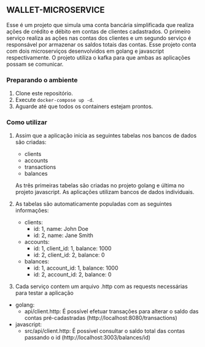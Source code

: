 ## WALLET-MICROSERVICE

Esse é um projeto que simula uma conta bancária simplificada que realiza ações de crédito e débito em contas de clientes cadastrados. O primeiro serviço realiza as ações nas contas dos clientes e um segundo serviço é responsável por armazenar os saldos totais das contas.
Esse projeto conta com dois microserviços desenvolvidos em golang e javascript respectivamente. O projeto utiliza o kafka para que ambas as aplicações possam se comunicar.

### Preparando o ambiente

1. Clone este repositório.
2. Execute `docker-compose up -d`.
3. Aguarde até que todos os containers estejam prontos.

### Como utilizar

1. Assim que a aplicação inicia as seguintes tabelas nos bancos de dados são criadas:
    - clients
    - accounts
    - transactions
    - balances

   As três primeiras tabelas são criadas no projeto golang e última no projeto javascript.
   As aplicações utilizam bancos de dados individuais.

 3. As tabelas são automaticamente populadas com as seguintes informações:
    - clients:
        - id: 1, name: John Doe
        - id: 2, name: Jane Smith
    - accounts:
        - id: 1, client_id: 1, balance: 1000
        - id: 2, client_id: 2, balance: 0
    - balances:
        - id: 1, account_id: 1, balance: 1000
        - id: 2, account_id: 2, balance: 0
        
4. Cada serviço contem um arquivo .http com as requests necessárias para testar a aplicação
  - golang:
    - api/client.http: É possível efetuar transações para alterar o saldo das contas pré-cadastradas (http://localhost:8080/transactions)
  - javascript:
    - src/api/client.http: É possivel consultar o saldo total das contas passando o id (http://localhost:3003/balances/id)
